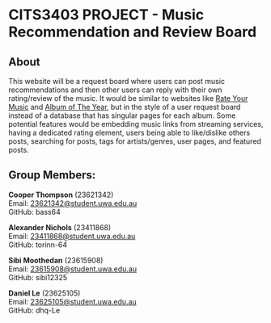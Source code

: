 # CITS3403 PROJECT - Music Recommendation and Review Board

## About

This website will be a request board where users can post music recommendations and then other users can reply with their own rating/review of the music. It would be similar to websites like [Rate Your Music](https://rateyourmusic.com/) and [Album of The Year](https://www.albumoftheyear.org/), but in the style of a user request board instead of a database that has singular pages for each album. Some potential features would be embedding music links from streaming services, having a dedicated rating element, users being able to like/dislike others posts, searching for posts, tags for artists/genres, user pages, and featured posts.

## Group Members:

__Cooper Thompson__ (23621342) \
Email: 23621342@student.uwa.edu.au \
GitHub: bass64 

__Alexander Nichols__ (23411868) \
Email: 23411868@student.uwa.edu.au \
GitHub: torinn-64

__Sibi Moothedan__ (23615908) \
Email: 23615908@student.uwa.edu.au \
GitHub: sibi12325

__Daniel Le__ (23625105) \
Email: 23625105@student.uwa.edu.au \
GitHub: dhq-Le
